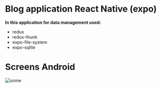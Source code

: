 # Blog application React Native (expo)
**In this application for data management used:** 
 - redux
 - redux-thunk
 - expo-file-system
 - expo-sqlite
 
 # Screens Android
![some](https://user-images.githubusercontent.com/24476920/70202056-16142500-1721-11ea-8bf3-3a9f40d099d6.png)

